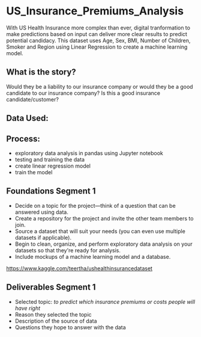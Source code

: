 # US_Insurance_Premiums_Analysis
With US Health Insurance more complex than ever, digital tranformation to make predictions based on input can deliver more clear results to predict potential candidacy. This dataset uses Age, Sex, BMI, Number of Children, Smoker and Region using Linear Regression to create a machine learning model. 

## What is the story? 
Would they be a liability to our insurance company or would they be a good candidate to our insurance company? Is this a good insurance candidate/customer? 

## Data Used:


## Process:
- exploratory data analysis in pandas using Jupyter notebook
- testing and training the data
- create linear regression model
- train the model 


## Foundations Segment 1
- Decide on a topic for the project—think of a question that can be answered using data.
- Create a repository for the project and invite the other team members to join.
- Source a dataset that will suit your needs (you can even use multiple datasets if applicable).
- Begin to clean, organize, and perform exploratory data analysis on your datasets so that they're ready for analysis.
- Include mockups of a machine learning model and a database.

https://www.kaggle.com/teertha/ushealthinsurancedataset

## Deliverables Segment 1
- Selected topic: _to predict which insurance premiums or costs people will have right_
- Reason they selected the topic
- Description of the source of data
- Questions they hope to answer with the data

